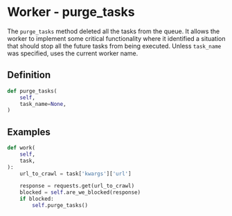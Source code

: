 # Worker - purge_tasks

The `purge_tasks` method deleted all the tasks from the queue. It allows the worker to implement some critical functionality where it identified a situation that should stop all the future tasks from being executed. Unless `task_name` was specified, uses the current worker name.


## Definition

```python
def purge_tasks(
    self,
    task_name=None,
)
```


## Examples

```python
def work(
    self,
    task,
):
    url_to_crawl = task['kwargs']['url']

    response = requests.get(url_to_crawl)
    blocked = self.are_we_blocked(response)
    if blocked:
        self.purge_tasks()
```
